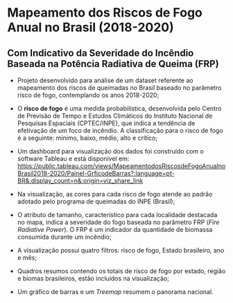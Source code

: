 # Mapeamento dos Riscos de Fogo Anual no Brasil (2018-2020)
## Com Indicativo da Severidade do Incêndio Baseada na Potência Radiativa de Queima (FRP)

* Projeto desenvolvido para análise de um dataset referente ao mapeamento dos riscos de queimadas no Brasil baseado no parâmetro risco de fogo, contemplando os anos 2018-2020;
* O **risco de fogo** é uma medida probabilística, desenvolvida pelo Centro de Previsão de Tempo e Estudos Climáticos do Instituto Nacional de Pesquisas Espaciais (CPTEC/INPE), que indica a tendência de efetivação de um foco de incêndio. A classificação para o risco de fogo é a seguinte: mínimo, baixo, médio, alto e crítico;
* Um dashboard para visualização dos dados foi construído com o software Tableau e está disponível em: 
https://public.tableau.com/views/MapeamentodosRiscosdeFogoAnualnoBrasil2018-2020/Painel-GrficodeBarras?:language=pt-BR&:display_count=n&:origin=viz_share_link

* Na visualização, as cores para cada risco de fogo atende ao padrão adotado pelo programa de queimadas do INPE (Brasil);
* O atributo de tamanho, característico para cada localidade destacada no mapa, indica a severidade do fogo baseada no parâmetro FRP (*Fire Radiative Power*). O FRP é um indicador da quantidade de biomassa consumida durante um incêndio; 
* A visualização possui quatro filtros: risco de fogo, Estado brasileiro, ano e mês;
* Quadros resumos contendo os totais de risco de fogo por estado, região e biomas brasileiros, estão incluídos na visualização;
* Um gráfico de barras e um *Treemap* resumem o panorama nacional.